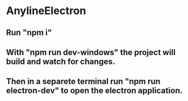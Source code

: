 # AnylineElectron

## Run "npm i"
## With "npm run dev-windows" the project will build and watch for changes.
## Then in a separete terminal run "npm run electron-dev" to open the electron application.
